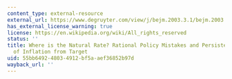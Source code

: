 ```yaml
---
content_type: external-resource
external_url: https://www.degruyter.com/view/j/bejm.2003.3.1/bejm.2003.3.1.1118/bejm.2003.3.1.1118.xml
has_external_license_warning: true
license: https://en.wikipedia.org/wiki/All_rights_reserved
status: ''
title: Where is the Natural Rate? Rational Policy Mistakes and Persistent Deviations
  of Inflation from Target
uid: 55bb6492-4803-4912-bf5a-aef36852b97d
wayback_url: ''
---
```

